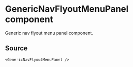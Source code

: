 # GenericNavFlyoutMenuPanel component

Generic nav flyout menu panel component.

## Source

    <GenericNavFlyoutMenuPanel />
